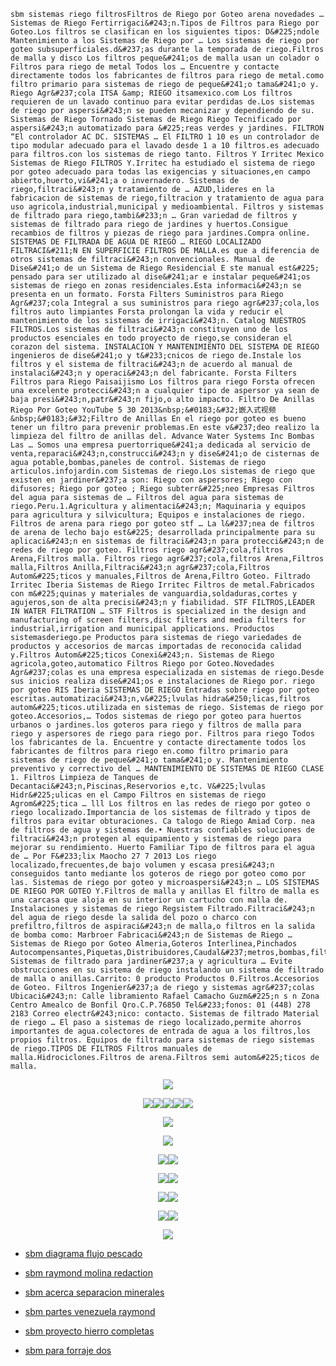 
```
sbm sistemas riego filtrosFiltros de Riego por Goteo arena novedades … Sistemas de Riego Fertirrigaci&#243;n.Tipos de Filtros para Riego por Goteo.Los filtros se clasifican en los siguientes tipos: D&#225;ndole Mantenimiento a los Sistemas de Riego por … Los sistemas de riego por goteo subsuperficiales.d&#237;as durante la temporada de riego.Filtros de malla y disco Los filtros peque&#241;os de malla usan un colador o Filtros para riego de metal Todos los … Encuentre y contacte directamente todos los fabricantes de filtros para riego de metal.como filtro primario para sistemas de riego de peque&#241;o tama&#241;o y. Riego Agr&#237;cola ITSA &amp; RIEGO itsamexico.com Los filtros requieren de un lavado continuo para evitar perdidas de.Los sistemas de riego por aspersi&#243;n se pueden mecanizar y dependiendo de su. Sistemas de Riego Tornado Sistemas de Riego Riego Tecnificado por aspersi&#243;n automatizado para &#225;reas verdes y jardines. FILTRON “El controlador AC DC. SISTEMAS … El FILTRO 1 10 es un controlador de tipo modular adecuado para el lavado desde 1 a 10 filtros.es adecuado para filtros.con los sistemas de riego tanto. Filtros Y Irritec Mexico Sistemas de Riego FILTROS Y.Irritec ha estudiado el sistema de riego por goteo adecuado para todas las exigencias y situaciones,en campo abierto,huerto,vi&#241;a o invernadero. Sistemas de riego,filtraci&#243;n y tratamiento de … AZUD,lideres en la fabricacion de sistemas de riego,filtracion y tratamiento de agua para uso agricola,industrial,municipal y medioambiental. Filtros y sistemas de filtrado para riego,tambi&#233;n … Gran variedad de filtros y sistemas de filtrado para riego de jardines y huertos.Consigue recambios de filtros y piezas de riego para jardines.Compra online. SISTEMAS DE FILTRADA DE AGUA DE RIEGO … RIEGO LOCALIZADO FILTRACI&#211;N EN SUPERFICIE FILTROS DE MALLA.es que a diferencia de otros sistemas de filtraci&#243;n convencionales. Manual de Dise&#241;o de un Sistema de Riego Residencial E ste manual est&#225; pensado para ser utilizado al dise&#241;ar e instalar peque&#241;os sistemas de riego en zonas residenciales.Esta informaci&#243;n se presenta en un formato. Forsta Filters Suministros para Riego Agr&#237;cola Integral a sus suministros para riego agr&#237;cola,los filtros auto limpiantes Forsta prolongan la vida y reducir el mantenimiento de los sistemas de irrigaci&#243;n. Catalog NUESTROS FILTROS.Los sistemas de filtraci&#243;n constituyen uno de los productos esenciales en todo proyecto de riego,se consideran el corazon del sistema. INSTALACION Y MANTENIMIENTO DEL SISTEMA DE RIEGO ingenieros de dise&#241;o y t&#233;cnicos de riego de.Instale los filtros y el sistema de filtraci&#243;n de acuerdo al manual de instalaci&#243;n y operaci&#243;n del fabricante. Forsta Filters Filtros para Riego Paisaijismo Los filtros para riego Forsta ofrecen una excelente protecci&#243;n a cualquier tipo de aspersor ya sean de baja presi&#243;n,patr&#243;n fijo,o alto impacto. Filtro De Anillas Riego Por Goteo YouTube 5 30 2013&nbsp;&#0183;&#32;嵌入式视频&nbsp;&#0183;&#32;Filtro de Anillas En el riego por goteo es bueno tener un filtro para prevenir problemas.En este v&#237;deo realizo la limpieza del filtro de anillas del. Advance Water Systems Inc Bombas Las … Somos una empresa puertorrique&#241;a dedicada al servicio de venta,reparaci&#243;n,construcci&#243;n y dise&#241;o de cisternas de agua potable,bombas,paneles de control. Sistemas de riego articulos.infojardin.com Sistemas de riego.Los sistemas de riego que existen en jardiner&#237;a son: Riego con aspersores; Riego con difusores; Riego por goteo ; Riego subterr&#225;neo Empresas Filtros del agua para sistemas de … Filtros del agua para sistemas de riego.Peru.1.Agricultura y alimentaci&#243;n; Maquinaria y equipos para agricultura y silvicultura; Equipos e instalaciones de riego. Filtros de arena para riego por goteo stf … La l&#237;nea de filtros de arena de lecho bajo est&#225; desarrollada principalmente para su aplicaci&#243;n en sistemas de filtraci&#243;n para protecci&#243;n de redes de riego por goteo. Filtros riego agr&#237;cola,filtros Arena,Filtros malla. Filtros riego agr&#237;cola,filtros Arena,Filtros malla,Filtros Anilla,Filtraci&#243;n agr&#237;cola,Filtros Autom&#225;ticos y manuales,Filtros de Arena,Filtro Goteo. Filtrado Irritec Iberia Sistemas de Riego Irritec Filtros de metal.Fabricados con m&#225;quinas y materiales de vanguardia,soldaduras,cortes y agujeros,son de alta precisi&#243;n y fiabilidad. STF FILTROS,LEADER IN WATER FILTRATION … STF Filtros is specialized in the design and manufacturing of screen filters,disc filters and media filters for industrial,irrigation and municipal applications. Productos sistemasderiego.pe Productos para sistemas de riego variedades de productos y accesorios de marcas importadas de reconocida calidad y.Filtros Autom&#225;ticos Conexi&#243;n. Sistemas de Riego agricola,goteo,automatico Filtros Riego por Goteo.Novedades Agr&#237;colas es una empresa especializada en sistemas de riego.Desde sus inicios realiza dise&#241;os e instalaciones de Riego por. riego por goteo RIS Iberia SISTEMAS DE RIEGO Entradas sobre riego por goteo escritas.automatizaci&#243;n,v&#225;lvulas hidra&#250;licas,filtros autom&#225;ticos.utilizada en sistemas de riego. Sistemas de riego por goteo.Accesorios,… Todos sistemas de riego por goteo para huertos urbanos o jardines.los goteros para riego y filtros de malla para riego y aspersores de riego para riego por. Filtros para riego Todos los fabricantes de la. Encuentre y contacte directamente todos los fabricantes de filtros para riego en.como filtro primario para sistemas de riego de peque&#241;o tama&#241;o y. Mantenimiento preventivo y correctivo del … MANTENIMIENTO DE SISTEMAS DE RIEGO CLASE 1. Filtros Limpieza de Tanques de Decantaci&#243;n,Piscinas,Reservorios e,tc. V&#225;lvulas Hidr&#225;ulicas en el Campo Filtros en sistemas de riego Agrom&#225;tica … lll Los filtros en las redes de riego por goteo o riego localizado.Importancia de los sistemas de filtrado y tipos de filtros para evitar obturaciones. Ca talogo de Riego Amiad Corp. nea de filtros de agua y sistemas de.• Nuestras confiables soluciones de filtraci&#243;n protegen al equipamiento y sistemas de riego para mejorar su rendimiento. Huerto Familiar Tipo de filtros para el agua de … Por F&#233;lix Maocho 27 7 2013 Los riego localizado,frecuentes,de bajo volumen y escasa presi&#243;n conseguidos tanto mediante los goteros de riego por goteo como por las. Sistemas de riego por goteo y microaspersi&#243;n … LOS SISTEMAS DE RIEGO POR GOTEO Y.Filtros de malla y anillas El filtro de malla es una carcasa que aloja en su interior un cartucho con malla de. Instalaciones y sistemas de riego Regsistem Filtrado.Filtraci&#243;n del agua de riego desde la salida del pozo o charco con prefiltro,filtros de aspiraci&#243;n de malla,o filtros en la salida de bomba como: Marbroer Fabricaci&#243;n de Sistemas de Riego … Sistemas de Riego por Goteo Almeria,Goteros Interlinea,Pinchados Autocompensantes,Piquetas,Distribuidores,Caudal&#237;metros,bombas,filtros Sistemas de filtrado para jardiner&#237;a y agricultura … Evite obstrucciones en su sistema de riego instalando un sistema de filtrado de malla o anillas.Carrito: 0 producto Productos 0.Filtros.Accesorios de Goteo. Filtros Ingenier&#237;a de riego y sistemas agr&#237;colas Ubicaci&#243;n: Calle libramiento Rafael Camacho Guzm&#225;n s n Zona Centro Amealco de Bonfil Qro.C.P.76850 Tel&#233;fonos: 01 (448) 278 2183 Correo electr&#243;nico: contacto. Sistemas de filtrado Material de riego … El paso a sistemas de riego localizado,permite ahorros importantes de agua.colectores de entrada de agua a los filtros,los propios filtros. Equipos de filtrado para sistemas de riego sistemas de riego.TIPOS DE FILTROS Filtros manuales de malla.Hidrociclones.Filtros de arena.Filtros semi autom&#225;ticos de malla. 
```

<div align="center">

<a href="https://es-crusher.shibang-china.com/github&k=sbm+sistemas+riego+filtros"><img src="https://static.shibang-china.com/es/crusher/logo.jpg"></a>

<a href="https://es-crusher.shibang-china.com/github&k=sbm+sistemas+riego+filtros"><img src="https://static.shibang-china.com/es/crusher/index.jpg"></a><a href="https://es-crusher.shibang-china.com/material.htmlgithub&k=sbm+sistemas+riego+filtros"><img src="https://static.shibang-china.com/es/crusher/material.jpg"></a><a href="https://es-crusher.shibang-china.com/application.htmlgithub&k=sbm+sistemas+riego+filtros"><img src="https://static.shibang-china.com/es/crusher/application.jpg"></a><a href="https://es-crusher.shibang-china.com/aboutus.htmlgithub&k=sbm+sistemas+riego+filtros"><img src="https://static.shibang-china.com/es/crusher/aboutus.jpg"></a><a href="https://es-crusher.shibang-china.com/contact.htmlgithub&k=sbm+sistemas+riego+filtros"><img src="https://static.shibang-china.com/es/crusher/contact.jpg"></a>

<a href="https://es-crusher.shibang-china.com/github&k=sbm+sistemas+riego+filtros"><img src="https://static.shibang-china.com/es/crusher/banner.jpg"></a>

<a href="https://swt.shibang-china.com/github&k=sbm+sistemas+riego+filtros"><img src="https://static.shibang-china.com/es/crusher/text.jpg"></a>

<a href="https://swt.shibang-china.com/github&k=sbm+sistemas+riego+filtros"><img src="https://static.shibang-china.com/es/crusher/chat.jpg"></a><a href="https://es-crusher.shibang-china.com/contact.htmlgithub&k=sbm+sistemas+riego+filtros"><img src="https://static.shibang-china.com/es/crusher/message.jpg"></a>

<a href="https://es-crusher.shibang-china.com/products/pe.htmlgithub&k=sbm+sistemas+riego+filtros"><img src="https://static.shibang-china.com/es/crusher/pe.jpg"></a><a href="https://es-crusher.shibang-china.com/products/pf.htmlgithub&k=sbm+sistemas+riego+filtros"><img src="https://static.shibang-china.com/es/crusher/pf.jpg"></a>

<a href="https://es-crusher.shibang-china.com/products/hpt.htmlgithub&k=sbm+sistemas+riego+filtros"><img src="https://static.shibang-china.com/es/crusher/hpt.jpg"></a><a href="https://es-crusher.shibang-china.com/products/vsi.htmlgithub&k=sbm+sistemas+riego+filtros"><img src="https://static.shibang-china.com/es/crusher/vsi.jpg"></a>

<a href="https://es-crusher.shibang-china.com/products/klv.htmlgithub&k=sbm+sistemas+riego+filtros"><img src="https://static.shibang-china.com/es/crusher/klv.jpg"></a><a href="https://es-crusher.shibang-china.com/products/portable.htmlgithub&k=sbm+sistemas+riego+filtros"><img src="https://static.shibang-china.com/es/crusher/portable.jpg"></a>

<a href="https://swt.shibang-china.com/github&k=sbm+sistemas+riego+filtros"><img src="https://static.shibang-china.com/es/crusher/case.jpg"></a>

</div>


* [sbm diagrama flujo pescado](sbm%20diagrama%20flujo%20pescado.md)

* [sbm raymond molina redaction](sbm%20raymond%20molina%20redaction.md)

* [sbm acerca separacion minerales](sbm%20acerca%20separacion%20minerales.md)

* [sbm partes venezuela raymond](sbm%20partes%20venezuela%20raymond.md)

* [sbm proyecto hierro completas](sbm%20proyecto%20hierro%20completas.md)

* [sbm para forraje dos](sbm%20para%20forraje%20dos.md)
